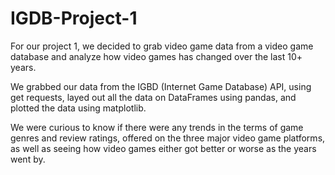 # IGDB-Project-1

For our project 1, we decided to grab video game data from a video game database and analyze how video games has changed over the last 10+ years. 

We grabbed our data from the IGBD (Internet Game Database) API, using get requests, layed out all the data on DataFrames using pandas, and plotted the data using matplotlib. 

We were curious to know if there were any trends in the terms of game genres and review ratings, offered on the three major video game platforms, as well as seeing how video games either got better or worse as the years went by. 
